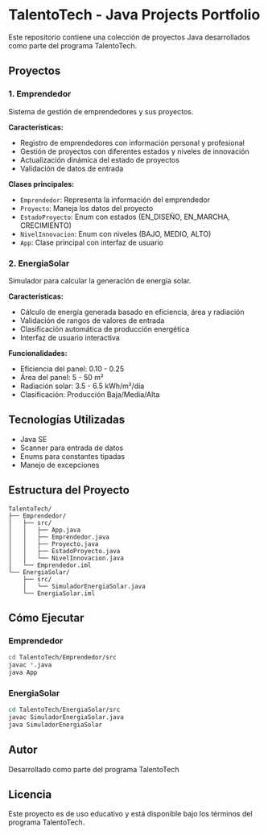 # TalentoTech - Java Projects Portfolio

Este repositorio contiene una colección de proyectos Java desarrollados como parte del programa TalentoTech.

## Proyectos

### 1. Emprendedor
Sistema de gestión de emprendedores y sus proyectos.

**Características:**
- Registro de emprendedores con información personal y profesional
- Gestión de proyectos con diferentes estados y niveles de innovación
- Actualización dinámica del estado de proyectos
- Validación de datos de entrada

**Clases principales:**
- `Emprendedor`: Representa la información del emprendedor
- `Proyecto`: Maneja los datos del proyecto
- `EstadoProyecto`: Enum con estados (EN_DISEÑO, EN_MARCHA, CRECIMIENTO)
- `NivelInnovacion`: Enum con niveles (BAJO, MEDIO, ALTO)
- `App`: Clase principal con interfaz de usuario

### 2. EnergiaSolar
Simulador para calcular la generación de energía solar.

**Características:**
- Cálculo de energía generada basado en eficiencia, área y radiación
- Validación de rangos de valores de entrada
- Clasificación automática de producción energética
- Interfaz de usuario interactiva

**Funcionalidades:**
- Eficiencia del panel: 0.10 - 0.25
- Área del panel: 5 - 50 m²
- Radiación solar: 3.5 - 6.5 kWh/m²/día
- Clasificación: Producción Baja/Media/Alta

## Tecnologías Utilizadas
- Java SE
- Scanner para entrada de datos
- Enums para constantes tipadas
- Manejo de excepciones

## Estructura del Proyecto
```
TalentoTech/
├── Emprendedor/
│   ├── src/
│   │   ├── App.java
│   │   ├── Emprendedor.java
│   │   ├── Proyecto.java
│   │   ├── EstadoProyecto.java
│   │   └── NivelInnovacion.java
│   └── Emprendedor.iml
└── EnergiaSolar/
    ├── src/
    │   └── SimuladorEnergiaSolar.java
    └── EnergiaSolar.iml
```

## Cómo Ejecutar

### Emprendedor
```bash
cd TalentoTech/Emprendedor/src
javac *.java
java App
```

### EnergiaSolar
```bash
cd TalentoTech/EnergiaSolar/src
javac SimuladorEnergiaSolar.java
java SimuladorEnergiaSolar
```

## Autor
Desarrollado como parte del programa TalentoTech

## Licencia
Este proyecto es de uso educativo y está disponible bajo los términos del programa TalentoTech.